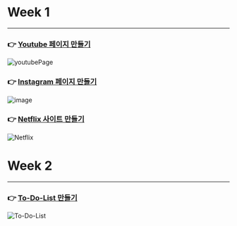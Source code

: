 # Week 1
<hr>

### 👉 [Youtube 페이지 만들기](https://github.com/letzgorats/Bootcamp/tree/main/Youtube)
![youtubePage](https://github.com/letzgorats/Bootcamp/assets/77396189/634ea09e-b951-47b3-b119-8d99daad2c16)

### 👉 [Instagram 페이지 만들기](https://github.com/letzgorats/Bootcamp/tree/main/Instagram)
![image](https://github.com/letzgorats/Bootcamp/assets/77396189/3443175d-b0a7-49d4-a8ee-3b6f37cbdb11)

### 👉 [Netflix 사이트 만들기](https://github.com/letzgorats/Bootcamp/tree/main/Netflix)
![Netflix](https://github.com/letzgorats/Bootcamp/assets/77396189/3d1c8a25-9073-454e-aa7b-b3fc02eb6e9b)

# Week 2
<hr>

### 👉 [To-Do-List 만들기](https://github.com/letzgorats/Bootcamp/tree/main/week2/ToDoList)
![To-Do-List](https://github.com/letzgorats/Bootcamp/assets/77396189/bf999adb-d3d1-49e3-983a-10344f63b98b)
